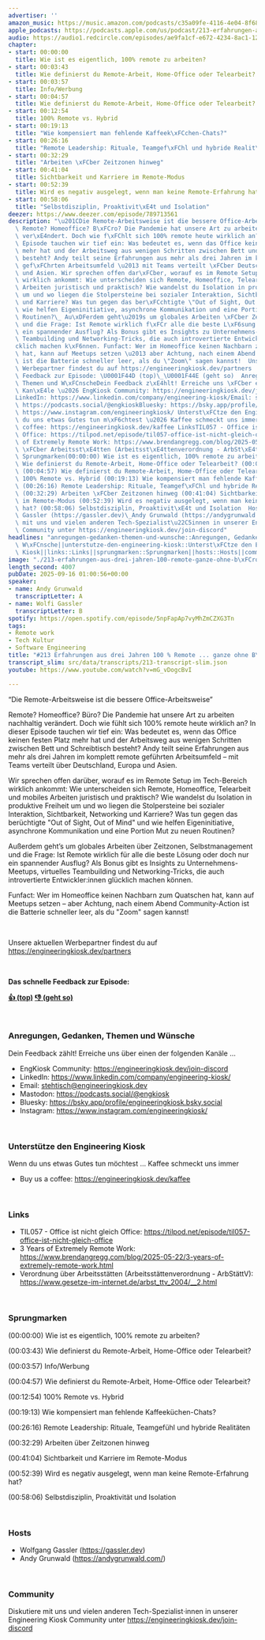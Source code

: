 ```yaml
---
advertiser: ''
amazon_music: https://music.amazon.com/podcasts/c35a09fe-4116-4e04-8f68-77d61b112e46/episodes/0ee6e72b-3e72-4846-9a14-e2db04655dd0/engineering-kiosk-213-erfahrungen-aus-drei-jahren-100-remote-ganze-ohne-b%C3%BCro
apple_podcasts: https://podcasts.apple.com/us/podcast/213-erfahrungen-aus-drei-jahren-100-remote-ganze-ohne-b%C3%BCro/id1603082924?i=1000726982205&uo=4
audio: https://audio1.redcircle.com/episodes/ae9fa1cf-e672-4234-8ac1-12c00e34ad06/stream.mp3
chapter:
- start: 00:00:00
  title: Wie ist es eigentlich, 100% remote zu arbeiten?
- start: 00:03:43
  title: Wie definierst du Remote-Arbeit, Home-Office oder Telearbeit?
- start: 00:03:57
  title: Info/Werbung
- start: 00:04:57
  title: Wie definierst du Remote-Arbeit, Home-Office oder Telearbeit?
- start: 00:12:54
  title: 100% Remote vs. Hybrid
- start: 00:19:13
  title: "Wie kompensiert man fehlende Kaffeek\xFCchen-Chats?"
- start: 00:26:16
  title: "Remote Leadership: Rituale, Teamgef\xFChl und hybride Realit\xE4ten"
- start: 00:32:29
  title: "Arbeiten \xFCber Zeitzonen hinweg"
- start: 00:41:04
  title: Sichtbarkeit und Karriere im Remote-Modus
- start: 00:52:39
  title: Wird es negativ ausgelegt, wenn man keine Remote-Erfahrung hat?
- start: 00:58:06
  title: "Selbstdisziplin, Proaktivit\xE4t und Isolation"
deezer: https://www.deezer.com/episode/789713561
description: "\u201CDie Remote-Arbeitsweise ist die bessere Office-Arbeitsweise\u201D\
  \ Remote? Homeoffice? B\xFCro? Die Pandemie hat unsere Art zu arbeiten nachhaltig\
  \ ver\xE4ndert. Doch wie f\xFChlt sich 100% remote heute wirklich an? In dieser\
  \ Episode tauchen wir tief ein: Was bedeutet es, wenn das Office keinen festen Platz\
  \ mehr hat und der Arbeitsweg aus wenigen Schritten zwischen Bett und Schreibtisch\
  \ besteht? Andy teilt seine Erfahrungen aus mehr als drei Jahren im komplett remote\
  \ gef\xFChrten Arbeitsumfeld \u2013 mit Teams verteilt \xFCber Deutschland, Europa\
  \ und Asien. Wir sprechen offen dar\xFCber, worauf es im Remote Setup im Tech-Bereich\
  \ wirklich ankommt: Wie unterscheiden sich Remote, Homeoffice, Telearbeit und mobiles\
  \ Arbeiten juristisch und praktisch? Wie wandelst du Isolation in produktive Freiheit\
  \ um und wo liegen die Stolpersteine bei sozialer Interaktion, Sichtbarkeit, Networking\
  \ und Karriere? Was tun gegen das ber\xFCchtigte \"Out of Sight, Out of Mind\" und\
  \ wie helfen Eigeninitiative, asynchrone Kommunikation und eine Portion Mut zu neuen\
  \ Routinen?\_ Au\xDFerdem geht\u2019s um globales Arbeiten \xFCber Zeitzonen, Selbstmanagement\
  \ und die Frage: Ist Remote wirklich f\xFCr alle die beste L\xF6sung oder doch nur\
  \ ein spannender Ausflug? Als Bonus gibt es Insights zu Unternehmens-Meetups, virtuelles\
  \ Teambuilding und Networking-Tricks, die auch introvertierte Entwickler:innen gl\xFC\
  cklich machen k\xF6nnen. Funfact: Wer im Homeoffice keinen Nachbarn zum Quatschen\
  \ hat, kann auf Meetups setzen \u2013 aber Achtung, nach einem Abend Community-Action\
  \ ist die Batterie schneller leer, als du \"Zoom\" sagen kannst!  Unsere aktuellen\
  \ Werbepartner findest du auf https://engineeringkiosk.dev/partners  Das schnelle\
  \ Feedback zur Episode: \U0001F44D (top)\_\U0001F44E (geht so)  Anregungen, Gedanken,\
  \ Themen und W\xFCnscheDein Feedback z\xE4hlt! Erreiche uns \xFCber einen der folgenden\
  \ Kan\xE4le \u2026 EngKiosk Community: https://engineeringkiosk.dev/join-discord\_\
  LinkedIn: https://www.linkedin.com/company/engineering-kiosk/Email: stehtisch@engineeringkiosk.devMastodon:\
  \ https://podcasts.social/@engkioskBluesky: https://bsky.app/profile/engineeringkiosk.bsky.socialInstagram:\
  \ https://www.instagram.com/engineeringkiosk/ Unterst\xFCtze den Engineering KioskWenn\
  \ du uns etwas Gutes tun m\xF6chtest \u2026 Kaffee schmeckt uns immer\_ Buy us a\
  \ coffee: https://engineeringkiosk.dev/kaffee LinksTIL057 - Office ist nicht gleich\
  \ Office: https://tilpod.net/episode/til057-office-ist-nicht-gleich-office3 Years\
  \ of Extremely Remote Work: https://www.brendangregg.com/blog/2025-05-22/3-years-of-extremely-remote-work.htmlVerordnung\
  \ \xFCber Arbeitsst\xE4tten (Arbeitsst\xE4ttenverordnung - ArbSt\xE4ttV): https://www.gesetze-im-internet.de/arbst_ttv_2004/__2.html\
  \ Sprungmarken(00:00:00) Wie ist es eigentlich, 100% remote zu arbeiten? (00:03:43)\
  \ Wie definierst du Remote-Arbeit, Home-Office oder Telearbeit? (00:03:57) Info/Werbung\
  \ (00:04:57) Wie definierst du Remote-Arbeit, Home-Office oder Telearbeit? (00:12:54)\
  \ 100% Remote vs. Hybrid (00:19:13) Wie kompensiert man fehlende Kaffeek\xFCchen-Chats?\
  \ (00:26:16) Remote Leadership: Rituale, Teamgef\xFChl und hybride Realit\xE4ten\
  \ (00:32:29) Arbeiten \xFCber Zeitzonen hinweg (00:41:04) Sichtbarkeit und Karriere\
  \ im Remote-Modus (00:52:39) Wird es negativ ausgelegt, wenn man keine Remote-Erfahrung\
  \ hat? (00:58:06) Selbstdisziplin, Proaktivit\xE4t und Isolation  HostsWolfgang\
  \ Gassler (https://gassler.dev)\_Andy Grunwald (https://andygrunwald.com/) CommunityDiskutiere\
  \ mit uns und vielen anderen Tech-Spezialist\u22C5innen in unserer Engineering Kiosk\
  \ Community unter https://engineeringkiosk.dev/join-discord"
headlines: "anregungen-gedanken-themen-und-wunsche::Anregungen, Gedanken, Themen und\
  \ W\xFCnsche||unterstutze-den-engineering-kiosk::Unterst\xFCtze den Engineering\
  \ Kiosk||links::Links||sprungmarken::Sprungmarken||hosts::Hosts||community::Community"
image: "./213-erfahrungen-aus-drei-jahren-100-remote-ganze-ohne-b\xFCro.jpg"
length_second: 4007
pubDate: 2025-09-16 01:00:56+00:00
speaker:
- name: Andy Grunwald
  transcriptLetter: A
- name: Wolfi Gassler
  transcriptLetter: B
spotify: https://open.spotify.com/episode/5npFapAp7vyMhZmCZXG3Tn
tags:
- Remote work
- Tech Kultur
- Software Engineering
title: "#213 Erfahrungen aus drei Jahren 100 % Remote ... ganze ohne B\xFCro"
transcript_slim: src/data/transcripts/213-transcript-slim.json
youtube: https://www.youtube.com/watch?v=mG_vDogcBvI

---
```

<p>“Die Remote-Arbeitsweise ist die bessere Office-Arbeitsweise”</p><p>Remote? Homeoffice? Büro? Die Pandemie hat unsere Art zu arbeiten nachhaltig verändert. Doch wie fühlt sich 100% remote heute wirklich an? In dieser Episode tauchen wir tief ein: Was bedeutet es, wenn das Office keinen festen Platz mehr hat und der Arbeitsweg aus wenigen Schritten zwischen Bett und Schreibtisch besteht? Andy teilt seine Erfahrungen aus mehr als drei Jahren im komplett remote geführten Arbeitsumfeld – mit Teams verteilt über Deutschland, Europa und Asien.</p><p>Wir sprechen offen darüber, worauf es im Remote Setup im Tech-Bereich wirklich ankommt: Wie unterscheiden sich Remote, Homeoffice, Telearbeit und mobiles Arbeiten juristisch und praktisch? Wie wandelst du Isolation in produktive Freiheit um und wo liegen die Stolpersteine bei sozialer Interaktion, Sichtbarkeit, Networking und Karriere? Was tun gegen das berüchtigte &#34;Out of Sight, Out of Mind&#34; und wie helfen Eigeninitiative, asynchrone Kommunikation und eine Portion Mut zu neuen Routinen? </p><p>Außerdem geht’s um globales Arbeiten über Zeitzonen, Selbstmanagement und die Frage: Ist Remote wirklich für alle die beste Lösung oder doch nur ein spannender Ausflug? Als Bonus gibt es Insights zu Unternehmens-Meetups, virtuelles Teambuilding und Networking-Tricks, die auch introvertierte Entwickler:innen glücklich machen können.</p><p>Funfact: Wer im Homeoffice keinen Nachbarn zum Quatschen hat, kann auf Meetups setzen – aber Achtung, nach einem Abend Community-Action ist die Batterie schneller leer, als du &#34;Zoom&#34; sagen kannst!</p><p><br></p><p>Unsere aktuellen Werbepartner findest du auf <a href="https://engineeringkiosk.dev/partners">https://engineeringkiosk.dev/partners</a></p><p><br></p><p><strong>Das schnelle Feedback zur Episode:</strong></p><p><a href="https://api.openpodcast.dev/feedback/213/upvote" rel="nofollow"><strong>👍 (top)</strong></a><strong> </strong><a href="https://api.openpodcast.dev/feedback/213/downvote" rel="nofollow"><strong>👎 (geht so)</strong></a></p><p><br></p><h3 id="anregungen-gedanken-themen-und-wunsche">Anregungen, Gedanken, Themen und Wünsche</h3><p>Dein Feedback zählt! Erreiche uns über einen der folgenden Kanäle …</p><ul><li>EngKiosk Community: <a href="https://engineeringkiosk.dev/join-discord">https://engineeringkiosk.dev/join-discord</a> </li><li>LinkedIn: <a href="https://www.linkedin.com/company/engineering-kiosk/" rel="nofollow">https://www.linkedin.com/company/engineering-kiosk/</a></li><li>Email: <a href="mailto:stehtisch@engineeringkiosk.dev" rel="nofollow">stehtisch@engineeringkiosk.dev</a></li><li>Mastodon: <a href="https://podcasts.social/@engkiosk" rel="nofollow">https://podcasts.social/@engkiosk</a></li><li>Bluesky: <a href="https://bsky.app/profile/engineeringkiosk.bsky.social" rel="nofollow">https://bsky.app/profile/engineeringkiosk.bsky.social</a></li><li>Instagram: <a href="https://www.instagram.com/engineeringkiosk/" rel="nofollow">https://www.instagram.com/engineeringkiosk/</a></li></ul><p><br></p><h3 id="unterstutze-den-engineering-kiosk">Unterstütze den Engineering Kiosk</h3><p>Wenn du uns etwas Gutes tun möchtest … Kaffee schmeckt uns immer </p><ul><li>Buy us a coffee: <a href="https://engineeringkiosk.dev/kaffee">https://engineeringkiosk.dev/kaffee</a></li></ul><p><br></p><h3 id="links">Links</h3><ul><li>TIL057 - Office ist nicht gleich Office: <a href="https://tilpod.net/episode/til057-office-ist-nicht-gleich-office" rel="nofollow">https://tilpod.net/episode/til057-office-ist-nicht-gleich-office</a></li><li>3 Years of Extremely Remote Work: <a href="https://www.brendangregg.com/blog/2025-05-22/3-years-of-extremely-remote-work.html" rel="nofollow">https://www.brendangregg.com/blog/2025-05-22/3-years-of-extremely-remote-work.html</a></li><li>Verordnung über Arbeitsstätten (Arbeitsstättenverordnung - ArbStättV): <a href="https://www.gesetze-im-internet.de/arbst_ttv_2004/__2.html" rel="nofollow">https://www.gesetze-im-internet.de/arbst_ttv_2004/__2.html</a></li></ul><p><br></p><h3 id="sprungmarken">Sprungmarken</h3><p>(00:00:00) Wie ist es eigentlich, 100% remote zu arbeiten?</p><p>(00:03:43) Wie definierst du Remote-Arbeit, Home-Office oder Telearbeit?</p><p>(00:03:57) Info/Werbung</p><p>(00:04:57) Wie definierst du Remote-Arbeit, Home-Office oder Telearbeit?</p><p>(00:12:54) 100% Remote vs. Hybrid</p><p>(00:19:13) Wie kompensiert man fehlende Kaffeeküchen-Chats?</p><p>(00:26:16) Remote Leadership: Rituale, Teamgefühl und hybride Realitäten</p><p>(00:32:29) Arbeiten über Zeitzonen hinweg</p><p>(00:41:04) Sichtbarkeit und Karriere im Remote-Modus</p><p>(00:52:39) Wird es negativ ausgelegt, wenn man keine Remote-Erfahrung hat?</p><p>(00:58:06) Selbstdisziplin, Proaktivität und Isolation</p><p><br></p><h3 id="hosts">Hosts</h3><ul><li>Wolfgang Gassler (<a href="https://gassler.dev" rel="nofollow">https://gassler.dev</a>) </li><li>Andy Grunwald (<a href="https://andygrunwald.com/" rel="nofollow">https://andygrunwald.com/</a>)</li></ul><p><br></p><h3 id="community">Community</h3><p>Diskutiere mit uns und vielen anderen Tech-Spezialist⋅innen in unserer Engineering Kiosk Community unter <a href="https://engineeringkiosk.dev/join-discord">https://engineeringkiosk.dev/join-discord</a></p>